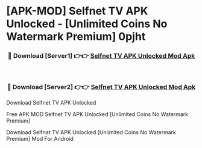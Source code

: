 # [APK-MOD] Selfnet TV APK Unlocked - [Unlimited Coins No Watermark Premium] 0pjht



<div align="center">
<h3>🔴 Download [Server1] 👉👉 <a href="https://momento.my/?title=Selfnet_TV_APK_Unlocked">Selfnet TV APK Unlocked Mod Apk</a></h3><br>

<h3>🔴 Download [Server2] 👉👉 <a href="https://momento.my/?title=Selfnet_TV_APK_Unlocked">Selfnet TV APK Unlocked Mod Apk</a></h3>
</div>



Download Selfnet TV APK Unlocked 

Free APK MOD Selfnet TV APK Unlocked [Unlimited Coins No Watermark Premium]

Download Selfnet TV APK Unlocked [Unlimited Coins No Watermark Premium] Mod For Android
